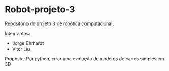 # Robot-projeto-3

Repositório do projeto 3 de robótica computacional.

Integrantes:
* Jorge Ehrhardt
* Vitor Liu

Proposta:
Por python, criar uma evolução de modelos de carros simples em 3D